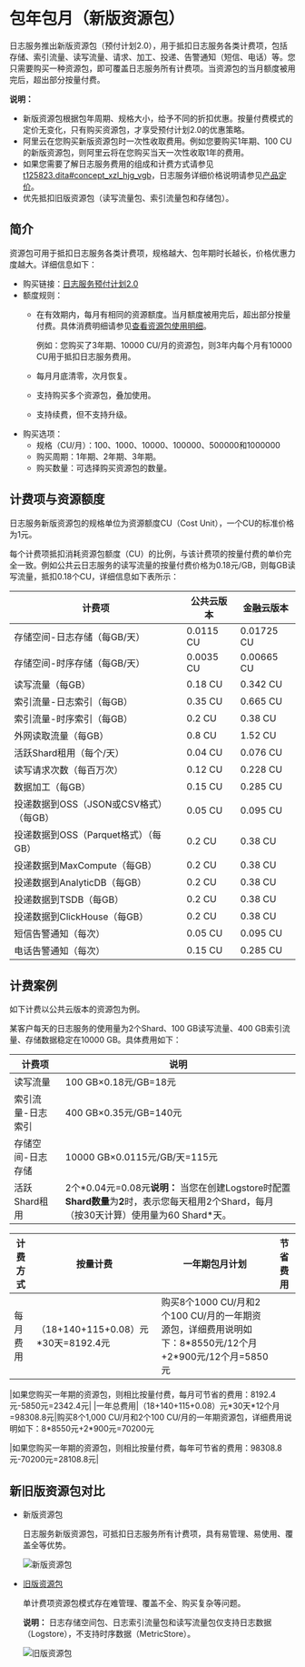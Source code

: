 # 包年包月（新版资源包）

日志服务推出新版资源包（预付计划2.0），用于抵扣日志服务各类计费项，包括存储、索引流量、读写流量、请求、加工、投递、告警通知（短信、电话）等。您只需要购买一种资源包，即可覆盖日志服务所有计费项。当资源包的当月额度被用完后，超出部分按量付费。

**说明：**

-   新版资源包根据包年周期、规格大小，给予不同的折扣优惠。按量付费模式的定价无变化，只有购买资源包，才享受预付计划2.0的优惠策略。
-   阿里云在您购买新版资源包时一次性收取费用。例如您要购买1年期、100 CU的新版资源包，则阿里云将在您购买当天一次性收取1年的费用。
-   如果您需要了解日志服务费用的组成和计费方式请参见[t125823.dita\#concept\_xzl\_hjg\_vgb](/cn.zh-CN/产品计费/计费项.md)，日志服务详细价格说明请参见[产品定价](https://www.aliyun.com/price/product?spm=a2c4g.11186623.2.11.66cd2aab6wAn6p#/sls/detail)。
-   优先抵扣旧版资源包（读写流量包、索引流量包和存储包）。

## 简介

资源包可用于抵扣日志服务各类计费项，规格越大、包年期时长越长，价格优惠力度越大。详细信息如下：

-   购买链接：[日志服务预付计划2.0](https://common-buy.aliyun.com/?commodityCode=sls_plan_bag#/buy)
-   额度规则：
    -   在有效期内，每月有相同的资源额度。当月额度被用完后，超出部分按量付费。具体消费明细请参见[查看资源包使用明细](/cn.zh-CN/产品计费/查看消费明细.md)。

        例如：您购买了3年期、10000 CU/月的资源包，则3年内每个月有10000 CU用于抵扣日志服务费用。

    -   每月月底清零，次月恢复。
    -   支持购买多个资源包，叠加使用。
    -   支持续费，但不支持升级。
-   购买选项：
    -   规格（CU/月）：100、1000、10000、100000、500000和1000000
    -   购买周期：1年期、2年期、3年期。
    -   购买数量：可选择购买资源包的数量。

## 计费项与资源额度

日志服务新版资源包的规格单位为资源额度CU（Cost Unit），一个CU的标准价格为1元。

每个计费项抵扣消耗资源包额度（CU）的比例，与该计费项的按量付费的单价完全一致。例如公共云日志服务的读写流量的按量付费价格为0.18元/GB，则每GB读写流量，抵扣0.18个CU，详细信息如下表所示：

|计费项|公共云版本|金融云版本|
|---|-----|-----|
|存储空间-日志存储（每GB/天）|0.0115 CU|0.01725 CU|
|存储空间-时序存储（每GB/天）|0.0035 CU|0.00665 CU|
|读写流量（每GB）|0.18 CU|0.342 CU|
|索引流量-日志索引（每GB）|0.35 CU|0.665 CU|
|索引流量-时序索引（每GB）|0.2 CU|0.38 CU|
|外网读取流量（每GB）|0.8 CU|1.52 CU|
|活跃Shard租用（每个/天）|0.04 CU|0.076 CU|
|读写请求次数（每百万次）|0.12 CU|0.228 CU|
|数据加工（每GB）|0.15 CU|0.285 CU|
|投递数据到OSS（JSON或CSV格式）（每GB）|0.05 CU|0.095 CU|
|投递数据到OSS（Parquet格式）（每GB）|0.2 CU|0.38 CU|
|投递数据到MaxCompute（每GB）|0.2 CU|0.38 CU|
|投递数据到AnalyticDB（每GB）|0.2 CU|0.38 CU|
|投递数据到TSDB（每GB）|0.2 CU|0.38 CU|
|投递数据到ClickHouse（每GB）|0.2 CU|0.38 CU|
|短信告警通知（每次）|0.05 CU|0.095 CU|
|电话告警通知（每次）|0.15 CU|0.285 CU|

## 计费案例

如下计费以公共云版本的资源包为例。

某客户每天的日志服务的使用量为2个Shard、100 GB读写流量、400 GB索引流量、存储数据稳定在10000 GB。具体费用如下：

|计费项|说明|
|---|--|
|读写流量|100 GB×0.18元/GB=18元|
|索引流量-日志索引|400 GB×0.35元/GB=140元|
|存储空间-日志存储|10000 GB×0.0115元/GB/天=115元|
|活跃Shard租用|2个\*0.04元=0.08元**说明：** 当您在创建Logstore时配置**Shard数量**为**2**时，表示您每天租用2个Shard，每月（按30天计算）使用量为60 Shard\*天。 |

|计费方式|按量计费|一年期包月计划|节省费用|
|----|----|-------|----|
|每月费用|（18+140+115+0.08）元\*30天=8192.4元|购买8个1000 CU/月和2个100 CU/月的一年期资源包，详细费用说明如下：8\*8550元/12个月+2\*900元/12个月=5850元

|如果您购买一年期的资源包，则相比按量付费，每月可节省的费用：8192.4元-5850元=2342.4元|
|一年总费用|（18+140+115+0.08）元\*30天\*12个月=98308.8元|购买8个1,000 CU/月和2个100 CU/月的一年期资源包，详细费用说明如下：8\*8550元+2\*900元=70200元

|如果您购买一年期的资源包，则相比按量付费，每年可节省的费用：98308.8元-70200元=28108.8元|

## 新旧版资源包对比

-   新版资源包

    日志服务新版资源包，可抵扣日志服务所有计费项，具有易管理、易使用、覆盖全等优势。

    ![新版资源包](https://static-aliyun-doc.oss-accelerate.aliyuncs.com/assets/img/zh-CN/5428929061/p206672.png)

-   [旧版资源包](https://common-buy.aliyun.com/?spm=5176.8066851.323083.pricedetail1111.4256252ekHO2aT&commodityCode=slsbagflow#/buy)

    单计费项资源包模式存在难管理、覆盖不全、购买复杂等问题。

    **说明：** 日志存储空间包、日志索引流量包和读写流量包仅支持日志数据（Logstore），不支持时序数据（MetricStore）。

    ![旧版资源包](https://static-aliyun-doc.oss-accelerate.aliyuncs.com/assets/img/zh-CN/5428929061/p206671.png)


